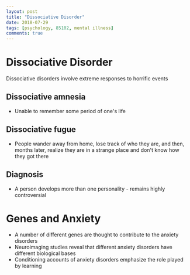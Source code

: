 ```yaml
---
layout: post
title: "Dissociative Disorder"
date: 2018-07-29
tags: [psychology, 85102, mental illness]
comments: true
---
```


# Dissociative Disorder
Dissociative disorders involve extreme responses to horrific events

## Dissociative amnesia
- Unable to remember some period of one's life

## Dissociative fugue
- People wander away from home, lose track of who they are, and then, months later, realize they are in a strange place and don't know how they got there

## Diagnosis
- A person develops more than one personality - remains highly controversial

# Genes and Anxiety
- A number of different genes are thought to contribute to the anxiety disorders
- Neuroimaging studies reveal that different anxiety disorders have different biological bases
- Conditioning accounts of anxiety disorders emphasize the role played by learning
